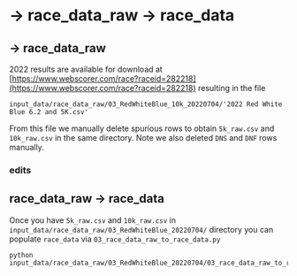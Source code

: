 # -> race_data_raw -> race_data

## -> race_data_raw
2022 results are available for download at
[https://www.webscorer.com/race?raceid=282218](https://www.webscorer.com/race?raceid=282218)
resulting in the file
```
input_data/race_data_raw/03_RedWhiteBlue_10k_20220704/'2022 Red White Blue 6.2 and 5K.csv'
```
From this file we manually delete spurious rows to obtain `5k_raw.csv` and `10k_raw.csv`
in the same directory.
Note we also deleted `DNS` and `DNF` rows manually.


### edits

## race_data_raw -> race_data

Once you have `5k_raw.csv` and `10k_raw.csv` in
`input_data/race_data_raw/03_RedWhiteBlue_20220704/` directory
you can populate `race_data` via `03_race_data_raw_to_race_data.py`
```
python input_data/race_data_raw/03_RedWhiteBlue_20220704/03_race_data_raw_to_race_data.py
```